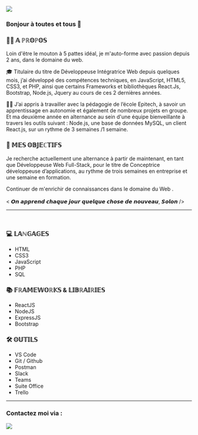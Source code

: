 
[<img src="https://img.shields.io/badge/author-Julie%20Drouin-blue?style=flat&labelColor=000000&color=ffb030" align="center"/>](https://github.com/JulieDrouin)

### Bonjour à toutes et tous 👋


### 👩‍💻 𝔸 ℙℝ𝕆ℙ𝕆𝕊

Loin d'être le mouton à 5 pattes idéal, je m'auto-forme avec passion depuis 2 ans, dans le domaine du web.

🎓 Titulaire du titre de Développeuse Intégratrice Web depuis quelques mois, j’ai développé des compétences techniques, en JavaScript, HTML5, CSS3, et PHP, ainsi que certains Frameworks et bibliothèques React.Js, Bootstrap, Node.js, Jquery au cours de ces 2 dernières années.

🤜🤛 J’ai appris à travailler avec la pédagogie de l’école Epitech, à savoir un apprentissage en autonomie et également de nombreux projets en groupe.
Et ma deuxième année en alternance au sein d'une équipe bienveillante à travers les outils suivant : Node.js, une base de données MySQL, un client React.js, sur un rythme de 3 semaines /1 semaine.


### 🎯 𝕄𝔼𝕊 𝕆𝔹𝕁𝔼ℂ𝕋𝕀𝔽𝕊

Je recherche actuellement une alternance à partir de maintenant, en tant que Développeuse Web Full-Stack, pour le titre de Conceptrice développeuse d’applications, au rythme de trois semaines en entreprise et une semaine en formation.

Continuer de m'enrichir de connaissances dans le domaine du Web .
<br/>
<br/>
< 𝙊𝙣 𝙖𝙥𝙥𝙧𝙚𝙣𝙙 𝙘𝙝𝙖𝙦𝙪𝙚 𝙟𝙤𝙪𝙧 𝙦𝙪𝙚𝙡𝙦𝙪𝙚 𝙘𝙝𝙤𝙨𝙚 𝙙𝙚 𝙣𝙤𝙪𝙫𝙚𝙖𝙪, 𝙎𝙤𝙡𝙤𝙣 />
<hr/>
<br/>

### 💻 𝕃𝔸ℕ𝔾𝔸𝔾𝔼𝕊

- HTML
- CSS3
- JavaScript
- PHP
- SQL

### 📚 𝔽ℝ𝔸𝕄𝔼𝕎𝕆ℝ𝕂𝕊 & 𝕃𝕀𝔹ℝ𝔸𝕀ℝ𝕀𝔼𝕊

- ReactJS
- NodeJS
- ExpressJS
- Bootstrap

### 🛠 𝕆𝕌𝕋𝕀𝕃𝕊

- VS Code
- Git / Github
- Postman
- Slack
- Teams
- Suite Office
- Trello 
<hr/>

### Contactez moi via :
[<img src ="https://img.shields.io/badge/LinkedIn-blue?style=flat&logo=linkedin&labelColor=blue"/>](https://www.linkedin.com/in/julie-jourdrouin/)

<!-- ![YOUR github stats](https://github-readme-stats.vercel.app/api?username=JulieDrouin) -->

